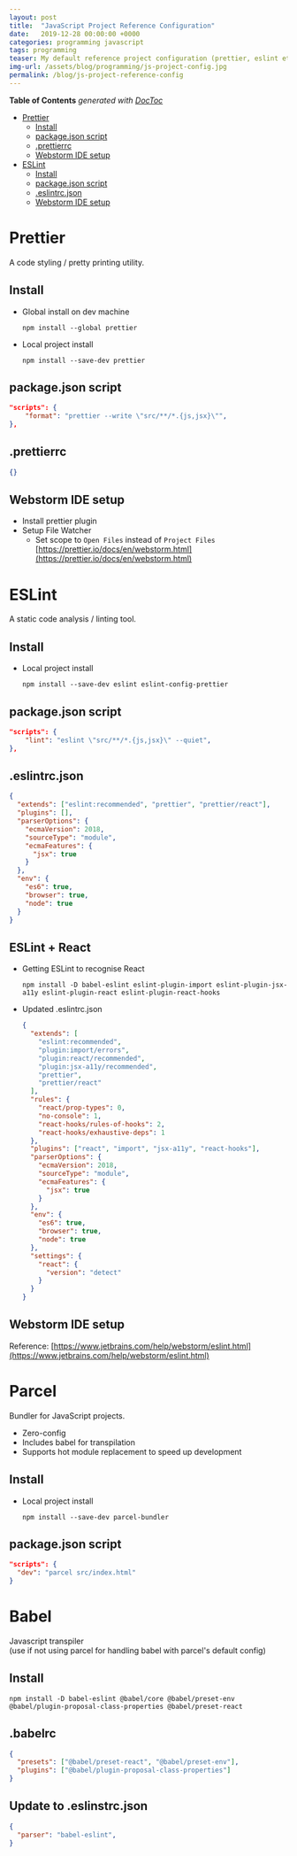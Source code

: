 ```yaml
---
layout: post
title:  "JavaScript Project Reference Configuration"
date:   2019-12-28 00:00:00 +0000   
categories: programming javascript
tags: programming
teaser: My default reference project configuration (prettier, eslint etc) for JS projects 
img-url: /assets/blog/programming/js-project-config.jpg
permalink: /blog/js-project-reference-config
---
```

<!-- START doctoc generated TOC please keep comment here to allow auto update -->
<!-- DON'T EDIT THIS SECTION, INSTEAD RE-RUN doctoc TO UPDATE -->
**Table of Contents**  *generated with [DocToc](https://github.com/thlorenz/doctoc)*

- [Prettier](#prettier)
  - [Install](#install)
  - [package.json script](#packagejson-script)
  - [.prettierrc](#prettierrc)
  - [Webstorm IDE setup](#webstorm-ide-setup)
- [ESLint](#eslint)
  - [Install](#install-1)
  - [package.json script](#packagejson-script-1)
  - [.eslintrc.json](#eslintrcjson)
  - [Webstorm IDE setup](#webstorm-ide-setup-1)

<!-- END doctoc generated TOC please keep comment here to allow auto update -->

# Prettier
A code styling / pretty printing utility.

## Install
* Global install on dev machine
    ```shell script
    npm install --global prettier
    ```
* Local project install
    ```shell script
    npm install --save-dev prettier
    ```  

## package.json script
```json
"scripts": {
    "format": "prettier --write \"src/**/*.{js,jsx}\"",
},
```

## .prettierrc
```json
{}
```  

## Webstorm IDE setup
* Install prettier plugin
* Setup File Watcher
  * Set scope to `Open Files` instead of `Project Files`    
[https://prettier.io/docs/en/webstorm.html](https://prettier.io/docs/en/webstorm.html)

# ESLint
A static code analysis / linting tool.

## Install
* Local project install
    ```shell script
    npm install --save-dev eslint eslint-config-prettier
    ```  
  
## package.json script  
```json
"scripts": {
    "lint": "eslint \"src/**/*.{js,jsx}\" --quiet",
},
```

## .eslintrc.json
```json
{
  "extends": ["eslint:recommended", "prettier", "prettier/react"],
  "plugins": [],
  "parserOptions": {
    "ecmaVersion": 2018,
    "sourceType": "module",
    "ecmaFeatures": {
      "jsx": true
    }
  },
  "env": {
    "es6": true,
    "browser": true,
    "node": true
  }
}
```

## ESLint + React
* Getting ESLint to recognise React
    ```shell script
    npm install -D babel-eslint eslint-plugin-import eslint-plugin-jsx-a11y eslint-plugin-react eslint-plugin-react-hooks
    ```
* Updated .eslintrc.json
    ```json
    {
      "extends": [
        "eslint:recommended",
        "plugin:import/errors",
        "plugin:react/recommended",
        "plugin:jsx-a11y/recommended",
        "prettier",
        "prettier/react"
      ],
      "rules": {
        "react/prop-types": 0,
        "no-console": 1,
        "react-hooks/rules-of-hooks": 2,
        "react-hooks/exhaustive-deps": 1
      },
      "plugins": ["react", "import", "jsx-a11y", "react-hooks"],
      "parserOptions": {
        "ecmaVersion": 2018,
        "sourceType": "module",
        "ecmaFeatures": {
          "jsx": true
        }
      },
      "env": {
        "es6": true,
        "browser": true,
        "node": true
      },
      "settings": {
        "react": {
          "version": "detect"
        }
      }
    }
    ```   

## Webstorm IDE setup
Reference: [https://www.jetbrains.com/help/webstorm/eslint.html](https://www.jetbrains.com/help/webstorm/eslint.html)

# Parcel
Bundler for JavaScript projects.    
* Zero-config
* Includes babel for transpilation
* Supports hot module replacement to speed up development

## Install
* Local project install
    ```shell script
    npm install --save-dev parcel-bundler
    ```
  
## package.json script
```json
"scripts": {
  "dev": "parcel src/index.html"
}    
```

# Babel
Javascript transpiler    
(use if not using parcel for handling babel with parcel's default config)

## Install
```shell script
npm install -D babel-eslint @babel/core @babel/preset-env @babel/plugin-proposal-class-properties @babel/preset-react
```

## .babelrc
```json
{
  "presets": ["@babel/preset-react", "@babel/preset-env"],
  "plugins": ["@babel/plugin-proposal-class-properties"]
}
```

## Update to .eslinstrc.json
```json
{
  "parser": "babel-eslint",
}
```